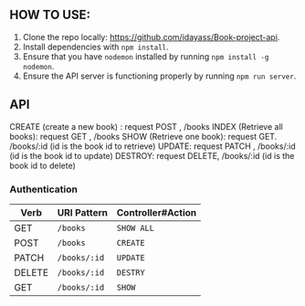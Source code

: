 
## HOW TO USE:

1. Clone the repo locally: https://github.com/idayass/Book-project-api.
1. Install dependencies with `npm install`.
1. Ensure that you have `nodemon` installed by running `npm install -g nodemon`.
1. Ensure the API server is functioning properly by running `npm run server`.

## API

CREATE (create a new book) : request POST , /books
INDEX (Retrieve all books): request  GET  , /books
SHOW (Retrieve one book): request GET. /books/:id    (id is the book id to retrieve)
UPDATE: request PATCH , /books/:id      (id is the book id to update)
DESTROY: request DELETE,  /books/:id      (id is the book id to delete)

### Authentication

| Verb   | URI Pattern         | Controller#Action |
|--------|---------------------|-------------------|
| GET    | `/books`            | `SHOW ALL`        |
| POST   | `/books`            | `CREATE`          |
| PATCH  | `/books/:id`        | `UPDATE`          |
| DELETE | `/books/:id`        | `DESTRY`          |
| GET    | `/books/:id`        |  `SHOW`           |
